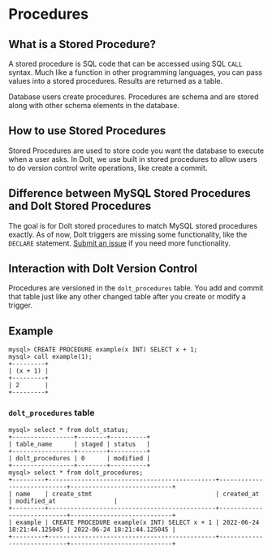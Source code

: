 # Procedures

## What is a Stored Procedure?

A stored procedure is SQL code that can be accessed using SQL `CALL` syntax. Much like a function in other programming languages, you can pass values into a stored procedures. Results are returned as a table.

Database users create procedures. Procedures are schema and are stored along with other schema elements in the database.

## How to use Stored Procedures

Stored Procedures are used to store code you want the database to execute when a user asks. In Dolt, we use built in stored procedures to allow users to do version control write operations, like create a commit.

## Difference between MySQL Stored Procedures and Dolt Stored Procedures

The goal is for Dolt stored procedures to match MySQL stored procedures exactly. As of now, Dolt triggers are missing some functionality, like the `DECLARE` statement. [Submit an issue](https://github.com/dolthub/dolt/issues) if you need more functionality.

## Interaction with Dolt Version Control

Procedures are versioned in the `dolt_procedures` table. You add and commit that table just like any other changed table after you create or modify a trigger.

## Example

```
mysql> CREATE PROCEDURE example(x INT) SELECT x + 1;
mysql> call example(1);
+---------+
| (x + 1) |
+---------+
| 2       |
+---------+
```

### `dolt_procedures` table

```
mysql> select * from dolt_status;
+-----------------+--------+----------+
| table_name      | staged | status   |
+-----------------+--------+----------+
| dolt_procedures | 0      | modified |
+-----------------+--------+----------+
mysql> select * from dolt_procedures;
+---------+----------------------------------------------+----------------------------+----------------------------+
| name    | create_stmt                                  | created_at                 | modified_at                |
+---------+----------------------------------------------+----------------------------+----------------------------+
| example | CREATE PROCEDURE example(x INT) SELECT x + 1 | 2022-06-24 18:21:44.125045 | 2022-06-24 18:21:44.125045 |
+---------+----------------------------------------------+----------------------------+----------------------------+
```
